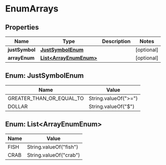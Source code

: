 
# EnumArrays

## Properties
Name | Type | Description | Notes
------------ | ------------- | ------------- | -------------
**justSymbol** | [**JustSymbolEnum**](#JustSymbolEnum) |  |  [optional]
**arrayEnum** | [**List&lt;ArrayEnumEnum&gt;**](#List&lt;ArrayEnumEnum&gt;) |  |  [optional]


<a name="JustSymbolEnum"></a>
## Enum: JustSymbolEnum
Name | Value
---- | -----
GREATER_THAN_OR_EQUAL_TO | String.valueOf(&quot;&gt;&#x3D;&quot;)
DOLLAR | String.valueOf(&quot;$&quot;)


<a name="List<ArrayEnumEnum>"></a>
## Enum: List&lt;ArrayEnumEnum&gt;
Name | Value
---- | -----
FISH | String.valueOf(&quot;fish&quot;)
CRAB | String.valueOf(&quot;crab&quot;)



